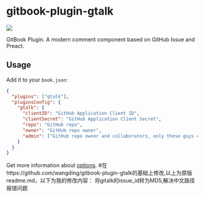 # gitbook-plugin-gtalk

![](https://img.shields.io/npm/dt/gitbook-plugin-gtalk.svg)

GitBook Plugin. A modern comment component based on GitHub Issue and Preact.

## Usage

Add it to your `book.json`:

```json
{
  "plugins": ["gtalk"],
  "pluginsConfig": {
    "gtalk": {
      "clientID": "GitHub Application Client ID",
      "clientSecret": "GitHub Application Client Secret",
      "repo": "GitHub repo",
      "owner": "GitHub repo owner",
      "admin": ["GitHub repo owner and collaborators, only these guys can initialize github issues"]
    }
  }
}
```

Get more information about [options](https://www.npmjs.com/package/gitalk).
#在https://github.com/wangding/gitbook-plugin-gtalk的基础上修改,以上为原版readme.md，以下为我的修改内容：
将gitalk的issue_id转为MD5,解决中文路径报错问题